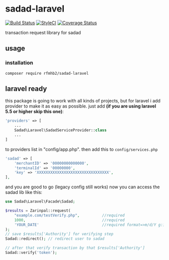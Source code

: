 # sadad-laravel 
[![Build Status](https://travis-ci.org/RTLer/zarinpal-composer-library.svg?branch=master)](https://travis-ci.org/RTLer/zarinpal-composer-library) 
[![StyleCI](https://styleci.io/repos/37937280/shield)](https://styleci.io/repos/37937280)
[![Coverage Status](https://coveralls.io/repos/github/RTLer/zarinpal-composer-library/badge.svg?branch=master)](https://coveralls.io/github/RTLer/zarinpal-composer-library?branch=master)


transaction request library for sadad

## usage
### installation
``composer require rfmhb2/sadad-laravel``


## laravel ready
this package is going to work with all kinds of projects, but for laravel i add provider to make it as easy as possible.
just add **(if you are using laravel 5.5 or higher skip this one)**:
```php
'providers' => [
    ...
    Sadad\Laravel\SadadServiceProvider::class
    ...
]
``` 
to providers list in "config/app.php". then add this to `config/services.php`
```php
'sadad' => [
    'merchantID' => '00000000000000',
    'terminalId' => '00000000',
    'key' => 'XXXXXXXXXXXXXXXXXXXXXXXXXXXXXXXX',
],
```
and you are good to go (legacy config still works)
now you can access the sadad lib like this:
```php
use Sadad\Laravel\Facade\Sadad;

$results = Zarinpal::request(
    "example.com/testVerify.php",          //required
    1000,                                  //required
    'YOUR_DATE'                            //required format=>m/d/Y g:i:s a
);
// save $results['Authority'] for verifying step
Sadad::redirect(); // redirect user to sadad

// after that verify transaction by that $results['Authority']
Sadad::verify('token');
```

